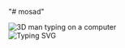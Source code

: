 "# mosad" 

![3D man typing on a computer](./coding.gif)<br/>
![Typing SVG](https://readme-typing-svg.demolab.com/?lines=Hi,+My+name+is+Tzvi+Shor;Welcome+to+my+pachahiahim+kingdom+&font=VT323&size=30&color=00B139)
